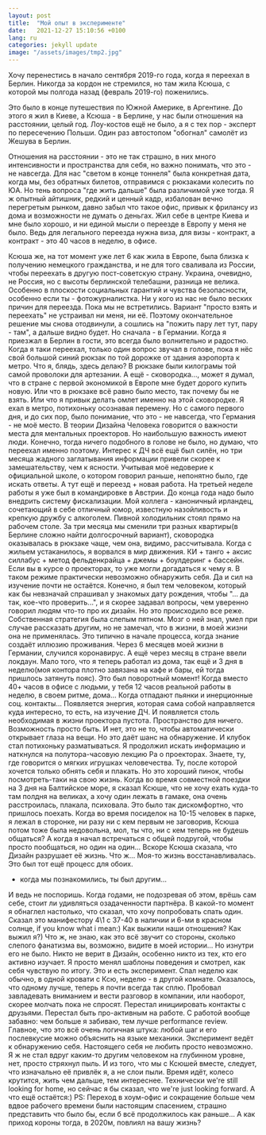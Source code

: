 ```yaml
---
layout: post
title:  "Мой опыт в эксперименте"
date:   2021-12-27 15:10:56 +0100
lang: ru
categories: jekyll update
image: "/assets/images/tmp2.jpg"
---
```

Хочу перенестись в начало сентября 2019-го года, когда я переехал в Берлин.
Никогда за кордон не стремился, но там жила Ксюша, с которой мы полгода назад (февраль 2019-го) поженились.
<!-- more -->
Это было в конце путешествия по Южной Америке, в Аргентине. До этого я жил в Киеве, а Ксюша - в Берлине, у нас были отношения на расстоянии, целый год. Лоу-костов ещё не было, а я с тех пор - эксперт по пересечению Польши. Один раз автостопом "обогнал" самолёт из Жешува в Берлин.

Отношения на расстоянии - это не так страшно, в них много интенсивности и пространства для себя, но важно понимать, что это - не навсегда. Для нас "светом в конце тоннеля" была конкретная дата, когда мы, без обратных билетов, отправимся с рюкзаками колесить по ЮА. Но тень вопроса "где жить дальше" была различимой уже тогда.
Я ж опытный айтишник, редкий и ценный кадр, избалован вечно перегретым рынком, давно забыл что такое офис, привык к фрилансу из дома и возможности не думать о деньгах. Жил себе в центре Киева и мне было хорошо, и ни единой мысли о переезде в Европу у меня не было. Ведь для легального переезда нужна виза, для визы - контракт, а контракт - это 40 часов в неделю, в офисе. 

Ксюша же, на тот момент уже лет 6 как жила в Европе, была близка к получению немецкого гражданства, и не для того сваливала из России, чтобы переехать в другую пост-советскую страну. Украина, очевидно, не Россия, но с высоты берлинской телебашни, разница не велика. Особенно в плоскости социальных гарантий и чувства безопасности, особенно если ты - фотожурналистка.
Ни у кого из нас не было веских причин для переезда. Пока мы не встретились.
Вариант "просто взять и переехать" не устраивал ни меня, ни её. Поэтому окончательное решение мы снова отодвинули, а сошлись на "пожить пару лет тут, пару - там", а дальше видно будет. Но сначала - в Германии.
Когда я приезжал в Берлин в гости, это всегда было волнительно и радостно. 
Когда я таки переехал, только один вопрос звучал в голове, пока я нёс свой большой синий рюкзак по той дорожке от здания аэропорта к метро. 
Что я, блядь, здесь делаю? 
В рюкзаке были килограмы той самой проволоки для артезании. А ещё - сковородка..., может я думал, что в стране с первой экономикой в Европе мне будет дорого купить новую. Или что в рюкзаке всё равно было место, так почему бы не взять. Или что я привык делать омлет именно на этой сковородке.
Я ехал в метро, потихоньку осознавая перемену. Но с самого первого дня, и до сих пор, было понимание, что это - не навсегда, что Германия - не моё место.
В теории Дизайна Человека говорится о важности места для ментальных проекторов. Но наибольшую важность имеют люди. Конечно, тогда ничего подобного в голове не было, но думаю, что переехал именно поэтому.
Интерес к ДЧ всё ещё был силён, но три месяца жадного заглатывания информации привели скорее к замешательству, чем к ясности. Учитывая моё недоверие к официальной школе, о котором говорил раньше, непонятно было, где искать ответы. А тут ещё и переезд + новая работа.
На третьей неделе работы я уже был в командировке в Австрии. До конца года надо было внедрить систему фискализации. Мой коллега - каноничный ирландец, сочетающий в себе отличный юмор, известную назойливость и крепкую дружбу с алкоголем. Пивной холодильник стоял прямо на рабочем столе.
За три месяца мы сменили три разных квартиры(в Берлине сложно найти долгосрочный вариант), сковородка оказывалась в рюкзаке чаще, чем она, видимо, рассчитывала.
Когда с жильем устаканилось, я ворвался в мир движения. КИ + танго + аксис силлабус + метод фельденкрайца + джемы + боулдеринг + бассейн. 
Если вы в курсе о проекторах, то уже могли догадаться к чему я. В таком режиме практически невозможно обнаружить себя. Да и сил на изучение почти не остаётся. 
Конечно, я был тем человеком, который как бы невзначай спрашивал у знакомых дату рождения, чтобы "... да так, кое-что проверить...", и я скорее задавал вопросы, чем уверенно говорил людям что-то про их дизайн. Но это происходило все реже.
Собственная стратегия была слепым пятном. Мозг о ней знал, умел при случае рассказать другим, но не замечал, что в жизни, в моей жизни она не применялась. Это типично в начале процесса, когда знание создаёт иллюзию проживания.
Через 6 месяцев моей жизни в Германии, случился коронавирус. А ещё через месяц в стране ввели локдаун. Мало того, что я теперь работал из дома, так ещё и 3 дня в неделю(моя контора плотно завязана на кафе и бары, ей тогда пришлось затянуть пояс).
Это был поворотный момент!
Когда вместо 40+ часов в офисе с людьми, у тебя 12 часов реальной работы в неделю, в своем ритме, дома... Когда отпадают пьянки и инерционные соц. контакты... Появляется энергия, которая сама собой направляется куда интересно, то есть, на изучение ДЧ. И появляется столь необходимая в жизни проектора пустота. Пространство для ничего. Возможность просто быть. И нет, это не то, чтобы автоматически открывает глаза на вещи. Но это даёт шанс на обнаружение. И клубок стал потихоньку разматываться. Я продолжил искать информацию и наткнулся на полутора-часовую лекцию Ра о проекторах. Знаете, ту, где говорится о мягких игрушках человечества. Ту, после которой хочется только обнять себя и плакать. Но это хороший пинок, чтобы посмотреть-таки на свою жизнь. 
Когда во время совместной поездки на 3 дня на Балтийское море, я сказал Ксюше, что не хочу ехать куда-то там полдня на великах, а хочу один лежать в гамаке, она очень расстроилась, плакала, психовала. Это было так дискомфортно, что пришлось поехать.
Когда во время посиделок на 10-15 человек в парке, я лежал в сторонке, ни разу ни с кем первым не заговорив, Ксюша потом тоже была недовольна, мол, ты что, ни с кем теперь не будешь общаться?
А когда я начал встречаться с общей подругой, чтобы просто пообщаться, но один на один... 
Вскоре Ксюша сказала, что Дизайн разрушает её жизнь.
Что ж...
Моя-то жизнь восстанавливалась. Это был тот ещё процесс для обоих.

- когда мы познакомились, ты был другим...

И ведь не поспоришь. Когда годами, не подозревая об этом, врёшь сам себе, стоит ли удивляться озадаченности партнёра.
В какой-то момент я обнаглел настолько, что сказал, что хочу попробовать спать один. Сказал это манифестору 4\1 с 37-40 в наличии и 6-ми в красном солнце, if you know what i mean:)
Как выжили наши отношения? Как выжил я?)
Что ж, не знаю, как это всё звучит со стороны, сколько слепого фанатизма вы, возможно, видите в моей истории... Но изнутри его не было. 
Никто не верит в Дизайн, особенно никто из тех, кто его активно изучает. Я просто менял шаблоны поведения и смотрел, как себя чувствую по итогу. Это и есть эксперимент.
Спал неделю как обычно, в одной кровати с Ксю, неделю - в другой комнате. Оказалось, что одному лучше, теперь я почти всегда так сплю.
Пробовал завладевать вниманием и вести разговор в компании, или наоборот, скорее молчать пока не спросят. Перестал инициировать контакты с друзьями. Перестал быть про-активным на работе. С работой вообще забавно: чем больше я забиваю, тем лучше performance review. 
Главное, что это всё очень логичная штука: любой шаг и его послевкусие можно объяснить на языке механики.
Эксперимент ведёт к обнаружению себя. 
Настоящего себя не любить просто невозможно. 
Я ж не стал вдруг каким-то другим человеком на глубинном уровне, нет, просто стряхнул пыль. И из того, что мы с Ксюшей вместе, следует, что изначально её привлёк я, а не слои пыли.
Время идёт, колесо крутится, жить чем дальше, тем интереснее.
Технически we're still looking for home, но сейчас я бы сказал, что we're just looking forward.
А что ещё остаётся:)
PS: Переход в хоум-офис и сокращение больше чем вдвое рабочего времени были настоящим спасением, страшно представить что было бы, если б всё продолжилось как раньше... А как приход короны тогда, в 2020м, повлиял на вашу жизнь?


[jekyll-docs]: https://jekyllrb.com/docs/home
[jekyll-gh]:   https://github.com/jekyll/jekyll
[jekyll-talk]: https://talk.jekyllrb.com/
